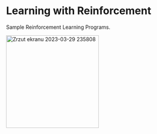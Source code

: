 # Learning with Reinforcement

Sample Reinforcement Learning Programs.

<img width="252" alt="Zrzut ekranu 2023-03-29 235808" src="https://user-images.githubusercontent.com/111795716/228677273-24ed3edf-177b-4f0f-871e-827367cade46.png">
